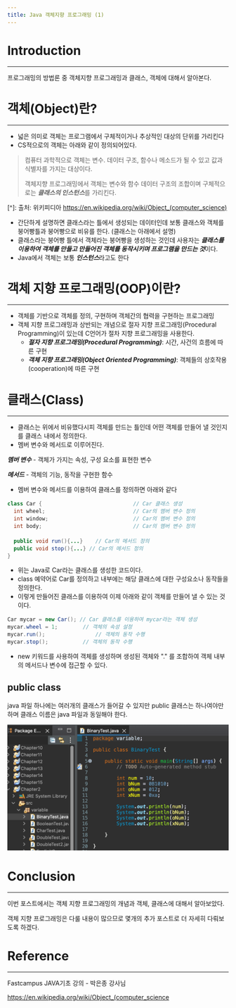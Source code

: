 ```yaml
---
title: Java 객체지향 프로그래밍 (1)
---
```


# Introduction

---

프로그래밍의 방법론 중 객체지향 프로그래밍과 클래스, 객체에 대해서 알아본다.

# 객체(Object)란?

---

- 넓은 의미로 객체는 프로그램에서 구체적이거나 추상적인 대상의 단위를 가리킨다
- CS적으로의 객체는 아래와 같이 정의되어있다.

> 컴퓨터 과학적으로 객체는 변수. 데이터 구조, 함수나 메소드가 될 수 있고 값과 식별자를 가지는 대상이다. 
>
> 객체지향 프로그래밍에서 객체는 변수와 함수 데이터 구조의 조합이며 구체적으로는 ***클래스의 인스턴스***를 가리킨다.

[^]: 출처: 위키피디아 https://en.wikipedia.org/wiki/Object_(computer_science)

- 간단하게 설명하면 클래스라는 틀에서 생성되는 데이터인데 보통 클래스와 객체를 붕어빵틀과 붕어빵으로 비유를 한다. (클래스는 아래에서 설명)
- 클래스라는 붕어빵 틀에서 객체라는 붕어빵을 생성하는 것인데 사용자는 ***클래스를 이용하여 객체를 만들고 만들어진 객체를 동작시키며 프로그램을 만드는 것***이다.
- Java에서 객체는 보통 ***인스턴스***라고도 한다

# 객체 지향 프로그래밍(OOP)이란?

---

- 객체를 기반으로 객체를 정의, 구현하며 객체간의 협력을 구현하는 프로그래밍
- 객체 지향 프로그래밍과 상반되는 개념으로 절자 지향 프로그래밍(Procedural Programming)이 있는데 C언어가 절차 지향 프로그래밍을 사용한다.
  - ***절자 지향 프로그래밍(Procedural Programming)***: 시간, 사건의 흐름에 따른 구현
  - ***객체 지향 프로그래밍(Object Oriented Programming)***: 객체들의 상호작용(cooperation)에 따른 구현

# 클래스(Class)

---

- 클래스는 위에서 비유했다시피 객체를 만드는 틀인데 어떤 객체를 만들어 낼 것인지를 클래스 내에서 정의한다.
- 멤버 변수와 메서드로 이루어진다.

***멤버 변수*** - 객체가 가지는 속성, 구성 요소를 표현한 변수

***메서드*** - 객체의 기능, 동작을 구현한 함수

- 멤버 변수와 메서드를 이용하여 클래스를 정의하면 아래와 같다

```java
class Car {								// Car 클래스 생성
  int wheel;							// Car의 멤버 변수 정의
  int window;							// Car의 멤버 변수 정의
  int body;								// Car의 멤버 변수 정의
  
  public void run(){...}	// Car의 메서드 정의
  public void stop(){...} // Car의 메서드 정의
}
```

- 위는 Java로 Car라는 클래스를 생성한 코드이다.
- class 예약어로 Car를 정의하고 내부에는 해당 클래스에 대한 구성요소나 동작들을 정의한다.
- 이렇게 만들어진 클래스를 이용하여 이제 아래와 같이 객체를 만들어 낼 수 있는 것이다.

```java
Car mycar = new Car(); // Car 클래스를 이용하여 mycar라는 객체 생성
mycar.wheel = 1;		// 객체의 속성 설정
mycar.run();				// 객체의 동작 수행
mycar.stop();  			// 객체의 동작 수행
```

- new 키워드를 사용하여 객체를 생성하며 생성된 객체와 "." 를 조합하여 객체 내부의 메서드나 변수에 접근할 수 있다.

## public class

java 파일 하나에는 여러개의 클래스가 들어갈 수 있지만 public 클래스는 하나여야만 하며 클래스 이름은 java 파일과 동일해야 한다.

![1](../assets/images/OOP/1.png)

#  Conclusion

---

이번 포스트에서는 객체 지향 프로그래밍의 개념과 객체, 클래스에 대해서 알아보았다.

객체 지향 프로그래밍은 다룰 내용이 많으므로 몇개의 추가 포스트로 더 자세히 다뤄보도록 하겠다.

# Reference

---

Fastcampus JAVA기초 강의 - 박은종 강사님

https://en.wikipedia.org/wiki/Object_(computer_science
